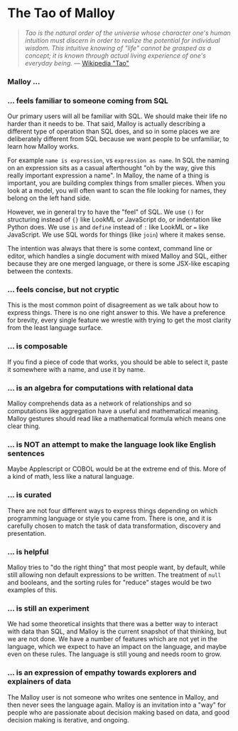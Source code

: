 # The Tao of Malloy

> *Tao is the natural order of the universe whose character one's human intuition must discern in order to realize the potential for individual wisdom. This intuitive knowing of "life" cannot be grasped as a concept; it is known through actual living experience of one's everyday being.* — [Wikipedia "Tao"](https://en.wikipedia.org/wiki/Tao)

### Malloy …

### … feels familiar to someone coming from SQL
Our primary users will all be familiar with SQL. We should make their life no harder than it needs to be. That said, Malloy is actually describing a different type of operation than SQL does, and so in some places we are deliberately different from SQL because we want people to be unfamiliar, to learn how Malloy works. 

For example `name is expression`, vs `expression as name`. In SQL the naming on an expression sits as a casual afterthought "oh by the way, give this really important expression a name". In Malloy, the name of a thing is important, you are building complex things from smaller pieces. When you look at a model, you will often want to scan the file looking for names, they belong on the left hand side.


However, we in general try to have the "feel" of SQL. We use `()` for structuring instead of `{}` like LookML or JavaScript do, or indentation like Python does. We use `is` and `define` instead of `:` like LookML or `=` like JavaScript. We use SQL words for things (like `join`) where it makes sense.


The intention was always that there is some context, command line or editor, which handles a single document with mixed Malloy and SQL, either because they are one merged language, or there is some JSX-like escaping between the contexts.

### … feels concise, but not cryptic
This is the most common point of disagreement as we talk about how to express things. There is no one right answer to this. We have a preference for brevity, every single feature we wrestle with trying to get the most clarity from the least language surface.

### … is composable
If you find a piece of code that works, you should be able to select it, paste it somewhere with a name, and use it by name.

### … is an algebra for computations with relational data
Malloy comprehends data as a network of relationships and so computations like aggregation have a useful and mathematical meaning. Malloy gestures should read like a mathematical formula which means one clear thing.

### … is NOT an attempt to make the language look like English sentences
Maybe Applescript or COBOL would be at the extreme end of this. More of a kind of math, less like a natural language.

### … is curated
There are not four different ways to express things depending on which programming language or style you came from. There is one, and it is carefully chosen to match the task of data transformation, discovery and presentation.

### … is helpful
Malloy tries to "do the right thing" that most people want, by default, while still allowing non default expressions to be written. The treatment of `null` and booleans, and the sorting rules for "reduce" stages would be two examples of this.

### … is still an experiment
We had some theoretical insights that there was a better way to interact with data than SQL, and Malloy is the current snapshot of that thinking, but we are not done. We have a number of features which are not yet in the language, which we expect to have an impact on the language, and maybe even on these rules. The language is still young and needs room to grow.

### … is an expression of empathy towards explorers and explainers of data
The Malloy user is not someone who writes one sentence in Malloy, and then never sees the language again. Malloy is an invitation into a "way" for people who are passionate about decision making based on data, and good decision making is iterative, and ongoing.
